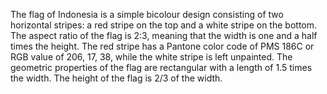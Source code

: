 The flag of Indonesia is a simple bicolour design consisting of two horizontal stripes: a red stripe on the top and a white stripe on the bottom. The aspect ratio of the flag is 2:3, meaning that the width is one and a half times the height. The red stripe has a Pantone color code of PMS 186C or RGB value of 206, 17, 38, while the white stripe is left unpainted. The geometric properties of the flag are rectangular with a length of 1.5 times the width. The height of the flag is 2/3 of the width.